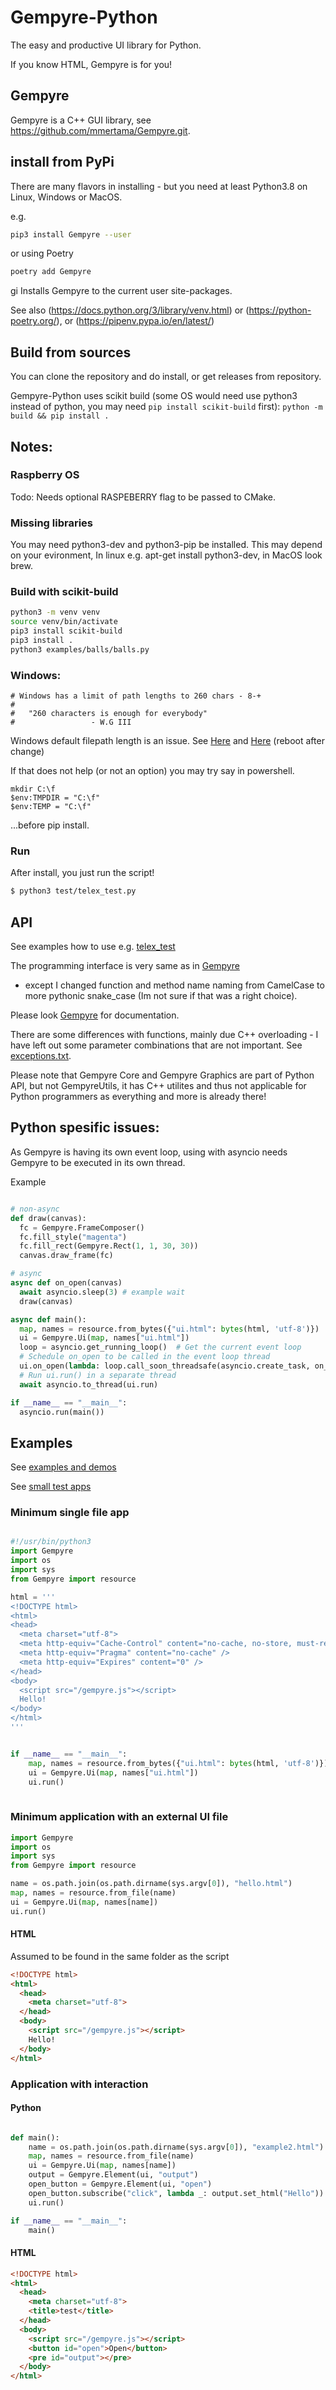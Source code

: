 # Gempyre-Python 

The easy and productive UI library for Python.

If you know HTML, Gempyre is for you!

## Gempyre

Gempyre is a C++ GUI library, see https://github.com/mmertama/Gempyre.git.

## install from PyPi

There are many flavors in installing - but you need at least Python3.8
on Linux, Windows or MacOS. 

e.g.

```bash
pip3 install Gempyre --user  
```
or using Poetry

```bash
poetry add Gempyre
```
gi
Installs Gempyre to the current user site-packages.

See also  (https://docs.python.org/3/library/venv.html)
or (https://python-poetry.org/), or (https://pipenv.pypa.io/en/latest/)

## Build from sources

You can clone the repository and do install, or get releases from repository.

Gempyre-Python uses scikit build (some OS would need use python3 instead of python, you may need `pip install scikit-build` first):
`python -m build && pip install .`

## Notes:
### Raspberry OS

Todo: Needs optional RASPEBERRY flag to be passed to CMake. 
  
### Missing libraries  

You may need python3-dev and python3-pip be installed. This may depend on your evironment,
In linux e.g. apt-get install python3-dev, in MacOS look brew.

### Build with scikit-build

```bash
python3 -m venv venv
source venv/bin/activate
pip3 install scikit-build
pip3 install .
python3 examples/balls/balls.py
```

### Windows:

```
# Windows has a limit of path lengths to 260 chars - 8-+ 
#   
#   "260 characters is enough for everybody"
#                 - W.G III

```

Windows default filepath length is an issue. 
See [Here](https://www.howtogeek.com/266621/how-to-make-windows-10-accept-file-paths-over-260-characters/)
and [Here](https://learn.microsoft.com/en-us/windows/win32/fileio/maximum-file-path-limitation?tabs=powershell)
(reboot after change)

If that does not help (or not an option) you may try say in powershell.

```
mkdir C:\f
$env:TMPDIR = "C:\f"
$env:TEMP = "C:\f"

```

...before pip install. 


### Run

After install, you just run the script!

  ```bash
  $ python3 test/telex_test.py
  ```

## API

See examples how to use e.g. [telex_test](https://github.com/mmertama/Gempyre-Python/blob/master/test/telex_test.py)

The programming interface is very same as in [Gempyre](https://github.com/mmertama/Gempyre.git)
- except I changed function and method name naming from CamelCase to more pythonic snake_case (Im not sure if that was a right choice).

Please look  [Gempyre](https://github.com/mmertama/Gempyre.git) for documentation.

There are some differences with functions, mainly due C++ overloading - I have left out some parameter combinations that are not important. See [exceptions.txt](https://github.com/mmertama/Gempyre-Python/blob/master/exceptions.txt). 

Please note that Gempyre Core and Gempyre Graphics are part of Python API, but not GempyreUtils, it has C++ utilites and thus not applicable for Python programmers as everything and more is already there!

## Python spesific issues:

As Gempyre is having its own event loop, using with asyncio needs Gempyre to be executed in its own thread.

Example

```python

# non-async
def draw(canvas):
  fc = Gempyre.FrameComposer()
  fc.fill_style("magenta")
  fc.fill_rect(Gempyre.Rect(1, 1, 30, 30)) 
  canvas.draw_frame(fc)

# async
async def on_open(canvas)
  await asyncio.sleep(3) # example wait
  draw(canvas)

async def main():
  map, names = resource.from_bytes({"ui.html": bytes(html, 'utf-8')})
  ui = Gempyre.Ui(map, names["ui.html"])
  loop = asyncio.get_running_loop()  # Get the current event loop
  # Schedule on_open to be called in the event loop thread
  ui.on_open(lambda: loop.call_soon_threadsafe(asyncio.create_task, on_open(Gempyre.CanvasElement(ui, 'canvas'))))
  # Run ui.run() in a separate thread
  await asyncio.to_thread(ui.run)

if __name__ == "__main__":
  asyncio.run(main())

```
  
## Examples

See [examples and demos](https://github.com/mmertama/Gempyre-Python/tree/master/examples)

See [small test apps](https://github.com/mmertama/Gempyre-Python/tree/master/test)

### Minimum single file app

```py

#!/usr/bin/python3
import Gempyre
import os
import sys
from Gempyre import resource

html = '''
<!DOCTYPE html>
<html>
<head>
  <meta charset="utf-8">
  <meta http-equiv="Cache-Control" content="no-cache, no-store, must-revalidate" />
  <meta http-equiv="Pragma" content="no-cache" />
  <meta http-equiv="Expires" content="0" />
</head>
<body>
  <script src="/gempyre.js"></script>
  Hello!
</body>
</html>  
'''


if __name__ == "__main__":
    map, names = resource.from_bytes({"ui.html": bytes(html, 'utf-8')})
    ui = Gempyre.Ui(map, names["ui.html"])
    ui.run()
    

```


### Minimum application with an external UI file

  ```py
  import Gempyre
  import os
  import sys
  from Gempyre import resource

  name = os.path.join(os.path.dirname(sys.argv[0]), "hello.html")
  map, names = resource.from_file(name)
  ui = Gempyre.Ui(map, names[name])
  ui.run()
  ```

#### HTML

Assumed to be found in the same folder as the script

  ```html
  <!DOCTYPE html>
  <html>
    <head>
      <meta charset="utf-8">
    </head>
    <body>
      <script src="/gempyre.js"></script>
      Hello!
    </body>
  </html>
  ```

### Application with interaction
#### Python
```py

def main():
    name = os.path.join(os.path.dirname(sys.argv[0]), "example2.html")
    map, names = resource.from_file(name)
    ui = Gempyre.Ui(map, names[name])
    output = Gempyre.Element(ui, "output")
    open_button = Gempyre.Element(ui, "open")
    open_button.subscribe("click", lambda _: output.set_html("Hello"))
    ui.run()

if __name__ == "__main__":
    main()
```
#### HTML
  ```html
  <!DOCTYPE html>
  <html>
    <head>
      <meta charset="utf-8">
      <title>test</title>
    </head>
    <body>
      <script src="/gempyre.js"></script>
      <button id="open">Open</button>
      <pre id="output"></pre>
    </body>
  </html>
  ```
